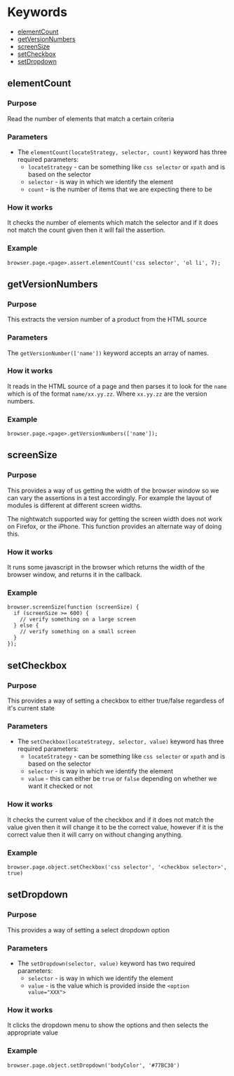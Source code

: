 # Keywords 

* [elementCount](#elementcount)
* [getVersionNumbers](#getversionnumbers)
* [screenSize](#screensize)
* [setCheckbox](#setcheckbox)
* [setDropdown](#setdropdown)

## elementCount

### Purpose

Read the number of elements that match a certain criteria

### Parameters

* The ```elementCount(locateStrategy, selector, count)``` keyword has three required parameters:
  * ```locateStrategy``` - can be something like ```css selector``` or ```xpath``` and is based on the selector
  * ```selector``` - is way in which we identify the element 
  * ```count``` - is the number of items that we are expecting there to be

### How it works

It checks the number of elements which match the selector and if it does not match the count given then it will fail the assertion.

### Example

```
browser.page.<page>.assert.elementCount('css selector', 'ol li', 7);
```

## getVersionNumbers

### Purpose

This extracts the version number of a product from the HTML source

### Parameters

The ```getVersionNumber(['name'])``` keyword accepts an array of names.

### How it works

It reads in the HTML source of a page and then parses it to look for the ```name``` which is of the format ```name/xx.yy.zz```. Where ```xx.yy.zz``` are the version numbers.

### Example

```
browser.page.<page>.getVersionNumbers(['name']);
```

## screenSize

### Purpose

This provides a way of us getting the width of the browser window so we can vary the assertions in a test accordingly. For example the layout of modules is different at different screen widths.

The nightwatch supported way for getting the screen width does not work on Firefox, or the iPhone. This function provides an alternate way of doing this.

### How it works

It runs some javascript in the browser which returns the width of the browser window, and returns it in the callback.

### Example

```
browser.screenSize(function (screenSize) {
  if (screenSize >= 600) {
    // verify something on a large screen 
  } else {
    // verify something on a small screen 
  }
});
```

## setCheckbox

### Purpose

This provides a way of setting a checkbox to either true/false regardless of it's current state

### Parameters

* The ```setCheckbox(locateStrategy, selector, value)``` keyword has three required parameters:
  * ```locateStrategy``` - can be something like ```css selector``` or ```xpath``` and is based on the selector
  * ```selector``` - is way in which we identify the element 
  * ```value``` - this can either be ```true``` or ```false``` depending on whether we want it checked or not

### How it works

It checks the current value of the checkbox and if it does not match the value given then it will change it to be the correct value, however if it is the correct value then it will carry on without changing anything.

### Example

```
browser.page.object.setCheckbox('css selector', '<checkbox selector>', true)
```

## setDropdown

### Purpose

This provides a way of setting a select dropdown option

### Parameters

* The ```setDropdown(selector, value)``` keyword has two required parameters:
  * ```selector``` - is way in which we identify the element 
  * ```value``` - is the value which is provided inside the ```<option value="XXX">```

### How it works

It clicks the dropdown menu to show the options and then selects the appropriate value

### Example

```
browser.page.object.setDropdown('bodyColor', '#77BC30')
```